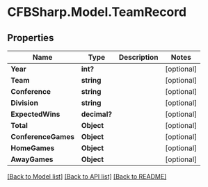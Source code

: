# CFBSharp.Model.TeamRecord
## Properties

Name | Type | Description | Notes
------------ | ------------- | ------------- | -------------
**Year** | **int?** |  | [optional] 
**Team** | **string** |  | [optional] 
**Conference** | **string** |  | [optional] 
**Division** | **string** |  | [optional] 
**ExpectedWins** | **decimal?** |  | [optional] 
**Total** | **Object** |  | [optional] 
**ConferenceGames** | **Object** |  | [optional] 
**HomeGames** | **Object** |  | [optional] 
**AwayGames** | **Object** |  | [optional] 

[[Back to Model list]](../README.md#documentation-for-models) [[Back to API list]](../README.md#documentation-for-api-endpoints) [[Back to README]](../README.md)

